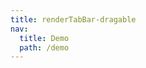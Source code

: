 ```yaml
---
title: renderTabBar-dragable
nav:
  title: Demo
  path: /demo
---
```


<code src="../examples/renderTabBar-dragable.tsx"></code>
